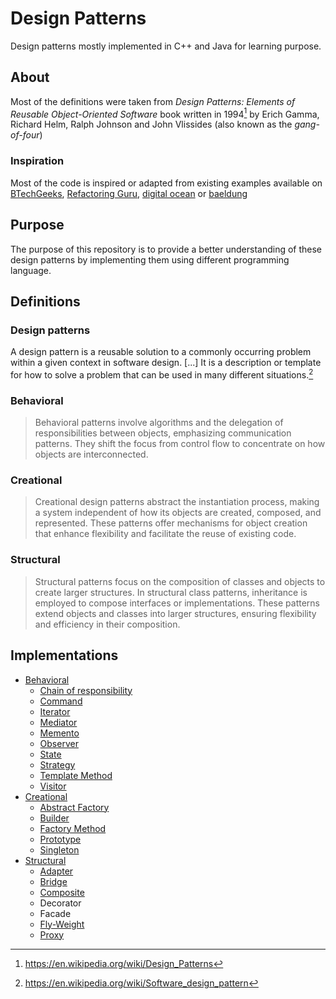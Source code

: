 # Design Patterns

Design patterns mostly implemented in C++ and Java for learning purpose.

## About

Most of the definitions were taken from *Design Patterns: Elements of Reusable Object-Oriented Software* book written in 1994[^ 1] by Erich Gamma, Richard Helm, Ralph Johnson and John Vlissides (also known as the *gang-of-four*) 

### Inspiration

Most of the code is inspired or adapted from existing examples available on [BTechGeeks](https://btechgeeks.com/), [Refactoring Guru](https://refactoring.guru),  [digital ocean](https://www.digitalocean.com) or [baeldung](https://www.baeldung.com/)

## Purpose

The purpose of this repository is to provide a better understanding of these design patterns by implementing them using different programming language.

## Definitions

### Design patterns

A design pattern is a reusable solution to a commonly occurring problem within a given context in software design. [...] It is a description or template for how to solve a problem that can be used in many different situations.[^2]

### Behavioral

> Behavioral patterns involve algorithms and the delegation of  responsibilities between objects, emphasizing communication patterns.  They shift the focus from control flow to concentrate on how objects are interconnected.

### Creational

> Creational design patterns abstract the instantiation process, making a system independent of how its objects are created, composed, and represented. These patterns offer mechanisms for object creation that enhance flexibility and facilitate the reuse of existing code.


### Structural

> Structural patterns focus on the composition of classes and objects to  create larger structures. In structural class patterns, inheritance is  employed to compose interfaces or implementations. These patterns extend objects and classes into larger structures, ensuring flexibility and  efficiency in their composition.

## Implementations

- [Behavioral](Behavioral)
  - [Chain of responsibility](Behavioral/Chain-of-Responsibility)
  - [Command](Behavioral/Command)
  - [Iterator](Behavioral/Iterator)
  - [Mediator](Behavioral/Mediator)
  - [Memento](Behavioral/Memento)
  - [Observer](Behavioral/Observer)
  - [State](Behavioral/State)
  - [Strategy](Behavioral/Strategy)
  - [Template Method](Behavioral/Template-Method)
  - [Visitor](Behavioral/Visitor)
- [Creational](Creational)
  - [Abstract Factory](Creational/Abstract-Factory)
  - [Builder](Creational/Builder)
  - [Factory Method](Creational/Factory-Method)
  - [Prototype](Creational/Prototype)
  - [Singleton](Creational/Singleton)
- [Structural](Structural)
  - [Adapter](Structural/Adapter)
  - [Bridge](Structural/Bridge)
  - [Composite](Structural/Composite)
  - Decorator
  - Facade
  - [Fly-Weight](Structural/Fly-Weight)
  - [Proxy](Structural/Proxy)

[^1]: https://en.wikipedia.org/wiki/Design_Patterns
[^2]: https://en.wikipedia.org/wiki/Software_design_pattern


